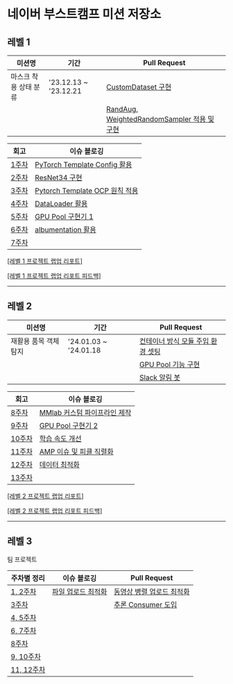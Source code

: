# 네이버 부스트캠프 미션 저장소

<!--

### 프리코스
|   | 미션명 | 기간 | 저장소 |
|---|---|---|---|
| 1 | 온보딩 | '22.10.26 ~ '22.11.01 | [GitHub Repository](https://github.com/gabrielyoon7/javascript-onboarding/tree/gabrielyoon7) |
| 2 | 숫자 야구 | '22.11.02 ~ '22.11.08 | [GitHub Repository](https://github.com/gabrielyoon7/javascript-baseball/tree/gabrielyoon7) |
| 3 | 로또 | '22.11.09 ~ '22.11.15 | [GitHub Repository](https://github.com/gabrielyoon7/javascript-lotto-precourse/tree/gabrielyoon7) |
| 4 | 다리 건너기 | '22.11.16 ~ '22.11.22 | [GitHub Repository](https://github.com/gabrielyoon7/javascript-bridge/tree/gabrielyoon7) |

- [[회고] 우아한테크코스 5기 프리코스 (FE)](https://leirbag.tistory.com/125)
- [우아한테크코스 5기 프리코스 (FE) 1차 합격!](https://leirbag.tistory.com/126)

### 프리코스(최종)
|   | 미션명 | 기간 | 저장소 |
|---|---|---|---|
| 1 | 점심 메뉴 추천 | '22.12.17 | [GitHub Repository](https://github.com/gabrielyoon7/javascript-menu/tree/gabrielyoon7) |

- [우아한테크코스 5기 (FE) 최종 코딩테스트 후기](https://leirbag.tistory.com/127)

---

-->

## 레벨 1
| 미션명 | 기간 | Pull Request |
|---|---|---|
| 마스크 착용 상태 분류 | '23.12.13 ~ '23.12.21 | [CustomDataset 구현](https://github.com/boostcampaitech6/level1-imageclassification-cv-11/pull/21) |
| | | [RandAug, WeightedRandomSampler 적용 및 구현](https://github.com/boostcampaitech6/level1-imageclassification-cv-11/pull/32)  | 

| 회고 | 이슈 블로깅 |
|---|---|
| [1주차](https://hsb422.tistory.com/entry/%EB%AF%B8-%EB%84%A4%EC%9D%B4%EB%B2%84-%EB%B6%80%EC%8A%A4%ED%8A%B8%EC%BA%A0%ED%94%84-AI-Tech-1%EC%A3%BC%EC%B0%A8-%ED%9A%8C%EA%B3%A0) | [PyTorch Template Config 활용](https://hsb422.tistory.com/entry/PyTorch-PARTPyTorch-%ED%83%AC%ED%94%8C%EB%A6%BF-Config-%ED%8C%8C%EC%9D%BC-%ED%99%9C%EC%9A%A9) |
| [2주차](https://hsb422.tistory.com/entry/al-%EB%84%A4%EC%9D%B4%EB%B2%84-%EB%B6%80%EC%8A%A4%ED%8A%B8%EC%BA%A0%ED%94%84-AI-Tech-2%EC%A3%BC%EC%B0%A8-%ED%9A%8C%EA%B3%A0) | [ResNet34 구현](https://hsb422.tistory.com/entry/%E3%85%81-Pytorch-PART%EB%85%BC%EB%AC%B8-%EB%B3%B4%EA%B3%A0-Resnet-%EA%B5%AC%ED%98%84%ED%95%98%EB%8A%94-%EB%B9%84%EB%B2%95) |
| [3주차](https://hsb422.tistory.com/entry/Naver-%EB%B6%80%EC%8A%A4%ED%8A%B8%EC%BA%A0%ED%94%84-3%EC%A3%BC%EC%B0%A8-%ED%9A%8C%EA%B3%A0) | [Pytorch Template OCP 원칙 적용](https://hsb422.tistory.com/entry/%E3%85%81Pytorch-PARTBase-%ED%8C%8C%EC%9D%BC-%EC%84%A4%EC%A0%95) |
| [4주차](https://hsb422.tistory.com/entry/%E3%85%81%EB%84%A4%EC%9D%B4%EB%B2%84-%EB%B6%80%EC%8A%A4%ED%8A%B8%EC%BA%A0%ED%94%84-AI-Tech-4%EC%A3%BC%EC%B0%A8-%ED%9A%8C%EA%B3%A0) | [DataLoader 활용](https://hsb422.tistory.com/entry/%E3%85%81Pytorch-PART%EB%8D%B0%EC%9D%B4%ED%84%B0-%EB%A1%9C%EB%8D%94-%EC%9D%B8%EC%9E%90-%ED%99%9C%EC%9A%A9Collate-Sampler) |
| [5주차](https://hsb422.tistory.com/entry/%E3%85%81%EB%84%A4%EC%9D%B4%EB%B2%84-%EB%B6%80%EC%8A%A4%ED%8A%B8%EC%BA%A0%ED%94%84-AI-Tech-5%EC%A3%BC%EC%B0%A8-%ED%9A%8C%EA%B3%A0) | [GPU Pool 구현기 1](https://hsb422.tistory.com/entry/%E3%85%81Pytorch-PARTGPU-%ED%92%80-%EA%B5%AC%ED%98%84%EA%B8%B0) |
| [6주차](https://hsb422.tistory.com/entry/%E3%85%81%EB%84%A4%EC%9D%B4%EB%B2%84-%EB%B6%80%EC%8A%A4%ED%8A%B8%EC%BA%A0%ED%94%84-AI-Tech-6%EC%A3%BC%EC%B0%A8-%ED%9A%8C%EA%B3%A0) | [albumentation 활용](https://hsb422.tistory.com/entry/Augmentation-PARTalbumentation-%ED%99%9C%EC%9A%A9) |
| [7주차](https://hsb422.tistory.com/entry/%EB%84%A4%EC%9D%B4%EB%B2%84-%EB%B6%80%EC%8A%A4%ED%8A%B8%EC%BA%A0%ED%94%84-AI-Tech-7%EC%A3%BC%EC%B0%A8-%ED%9A%8C%EA%B3%A0) |  |

[[레벨 1 프로젝트 랩업 리포트]](https://drive.google.com/file/d/11nsKKL7OprwQie3uSnjjApsZhNWabT8I/view?usp=drive_link)

[[레벨 1 프로젝트 랩업 리포트 피드백]](https://drive.google.com/file/d/1W85aMl1Y13sKBsQyw8sy0IfVMRRslq7b/view?usp=drive_link)

---

## 레벨 2
| 미션명 | 기간 | Pull Request |
|---|---|---|
| 재활용 품목 객체 탐지 | '24.01.03 ~ '24.01.18 | [컨테이너 방식 모듈 주입 환경 셋팅](https://github.com/boostcampaitech6/level2-objectdetection-cv-05/pull/14) |
| | | [GPU Pool 기능 구현](https://github.com/boostcampaitech6/level2-objectdetection-cv-05/pull/20)  | 
| | | [Slack 알림 봇](https://github.com/boostcampaitech6/level2-objectdetection-cv-05/pull/21)  | 

| 회고 | 이슈 블로깅 |
|---|---|
| [8주차](https://hsb422.tistory.com/entry/%EB%84%A4%EC%9D%B4%EB%B2%84-%EB%B6%80%EC%8A%A4%ED%8A%B8%EC%BA%A0%ED%94%84-AI-Tech-8%EC%A3%BC%EC%B0%A8-%ED%9A%8C%EA%B3%A0) | [MMlab 커스텀 파이프라인 제작](https://hsb422.tistory.com/entry/%EB%AF%B8-MMLab-PART%EC%BB%A4%EC%8A%A4%ED%85%80-%ED%8C%8C%EC%9D%B4%ED%94%84%EB%9D%BC%EC%9D%B8-%EC%A0%9C%EC%9E%91) |
| [9주차](https://hsb422.tistory.com/entry/%EB%84%A4%EC%9D%B4%EB%B2%84-%EB%B6%80%EC%8A%A4%ED%8A%B8%EC%BA%A0%ED%94%84-AI-Tech-9%EC%A3%BC%EC%B0%A8-%ED%9A%8C%EA%B3%A0) | [GPU Pool 구현기 2](https://hsb422.tistory.com/entry/ML-PARTGPU-%ED%92%80-%EA%B5%AC%ED%98%84%EA%B8%B0-2) |
| [10주차](https://hsb422.tistory.com/entry/%E3%85%81%EB%84%A4%EC%9D%B4%EB%B2%84-%EB%B6%80%EC%8A%A4%ED%8A%B8%EC%BA%A0%ED%94%84-AI-Tech-10%EC%A3%BC%EC%B0%A8-%ED%9A%8C%EA%B3%A0) | [학습 속도 개선](https://hsb422.tistory.com/entry/MLOps-PART%ED%95%99%EC%8A%B5-%EC%86%8D%EB%8F%84-%EA%B0%9C%EC%84%A0) |
| [11주차](https://hsb422.tistory.com/entry/%EB%84%A4%EC%9D%B4%EB%B2%84-%EB%B6%80%EC%8A%A4%ED%8A%B8%EC%BA%A0%ED%94%84-AI-Tech-11%EC%A3%BC%EC%B0%A8-%ED%9A%8C%EA%B3%A0) | [AMP 이슈 및 피클 직렬화](https://hsb422.tistory.com/entry/%EB%AF%B8-MLOps-PARTAMP-%EC%88%98%EC%A0%95) |
| [12주차](https://hsb422.tistory.com/entry/%EB%AF%B8-%EA%B9%83%ED%97%99-%ED%94%84%EB%A1%9C%ED%95%84-%EB%84%A4%EC%9D%B4%EB%B2%84-%EB%B6%80%EC%8A%A4%ED%8A%B8%EC%BA%A0%ED%94%84-AI-Tech-12%EC%A3%BC%EC%B0%A8-%ED%9A%8C%EA%B3%A0) | [데이터 최적화](https://hsb422.tistory.com/entry/%EB%AF%B8-%EB%8D%B0%EC%9D%B4%ED%84%B0-%EC%A0%9C%EC%9E%91-PART%EB%8D%B0%EC%9D%B4%ED%84%B0-%EC%B2%98%EB%A6%AC%EB%A1%9C%EB%A7%8C-%EB%AA%A8%EB%8D%B8-%EC%84%B1%EB%8A%A5-%ED%96%A5%EC%83%81%EC%8B%9C%ED%82%A4%EA%B8%B0) |
| [13주차](https://hsb422.tistory.com/entry/%EB%84%A4%EC%9D%B4%EB%B2%84-%EB%B6%80%EC%8A%A4%ED%8A%B8%EC%BA%A0%ED%94%84-AI-Tech-13%EC%A3%BC%EC%B0%A8-%ED%9A%8C%EA%B3%A0) |



[[레벨 2 프로젝트 랩업 리포트]](https://drive.google.com/file/d/13rxzQBWtCwMbXRTUghdYOxnhh5Egv-NI/view?usp=drive_link)

[[레벨 2 프로젝트 랩업 리포트 피드백]](https://drive.google.com/file/d/1gXGpBS1tsHCvTNNRxwxJb4Kcfk47KSdH/view?usp=drive_link)

---

<!--
- [랩업 리포트](https://drive.google.com/file/d/11nsKKL7OprwQie3uSnjjApsZhNWabT8I/view?usp=drive_link)
- [[피드백] 가브리엘의 클래스와 객체](https://youtu.be/xt9uzb39K5w?si=b79T3xUuh_zQJ9Rk)
-->



## 레벨 3

팀 프로젝트

<!--

### [카페인 홈페이지 바로가기](https://carffe.in)


- [카페인 Repository](https://github.com/woowacourse-teams/2023-car-ffeine)
- [카페인 팀 블로그](https://car-ffeine.github.io/archive)
- [서비스 소개글](https://sites.google.com/woowahan.com/woowacourse-demo-5th/%ED%94%84%EB%A1%9C%EC%A0%9D%ED%8A%B8/%EC%B9%B4%ED%8E%98%EC%9D%B8?authuser=0)
- [우아한테크코스 5기 FE 레벨 3을 마치며...](https://leirbag.tistory.com/155)

-->

| 주차별 정리 | 이슈 블로깅 | Pull Request |
|---|---|---|
| [1, 2주차](https://hsb422.tistory.com/entry/%E3%85%81Naver-PART-%ED%8C%80-%ED%94%84%EB%A1%9C%EC%A0%9D%ED%8A%B8-1-2%EC%A3%BC%EC%B0%A8%EA%B8%B0%ED%9A%8D-%EB%8B%A8%EA%B3%84) | [파일 업로드 최적화](https://hsb422.tistory.com/entry/%EB%AF%B8-%ED%8C%8C%EC%9D%BC-%EC%97%85%EB%A1%9C%EB%93%9C-%EC%B5%9C%EC%A0%81%ED%99%94-%EC%98%AE%EA%B8%B8-%EA%B1%B0%EC%9E%84) | [동영상 병렬 업로드 최적화](https://github.com/bcatcv5/zzimkong-backend/pull/9)  |
| [3주차](https://hsb422.tistory.com/entry/%EA%B8%B0%EB%8A%A5-%EC%84%A4%EA%B3%84-ERD) |   | [추론 Consumer 도입](https://github.com/bcatcv5/zzimkong-backend/pull/14) |
| [4, 5주차](https://hsb422.tistory.com/entry/Naver-PART%ED%8C%80-%ED%94%84%EB%A1%9C%EC%A0%9D%ED%8A%B8-4-5%EC%A3%BC%EC%B0%A83D-%EB%AA%A8%EB%8D%B8-%EB%A6%AC%EC%84%9C%EC%B9%98-%EA%B8%B0%EC%88%A0-%EB%A6%AC%EC%84%9C%EC%B9%98) | 
| [6, 7주차](https://hsb422.tistory.com/entry/%E3%85%81Naver-PART%ED%8C%80-%ED%94%84%EB%A1%9C%EC%A0%9D%ED%8A%B8-6%EC%A3%BC%EC%B0%A8%ED%94%84%EB%A1%9C%EC%A0%9D%ED%8A%B8-%EC%A7%84%ED%96%89%EB%B0%A9%EC%8B%9D-%EC%A3%BC%EC%A0%9C-%EA%B5%AC%EC%B2%B4%ED%99%94-%ED%83%80%EB%8B%B9%EC%84%B1-%EB%B6%84%EC%84%9D) | 
| [8주차](https://hsb422.tistory.com/entry/Naver-PART%ED%8C%80-%ED%94%84%EB%A1%9C%EC%A0%9D%ED%8A%B8-8%EC%A3%BC%EC%B0%A8%EB%AA%A8%EB%8D%B8-%EC%84%B8%EB%AF%B8%EB%82%98-%ED%8F%89%EA%B0%80-%EC%A7%80%ED%91%9C) | 
| [9, 10주차](https://hsb422.tistory.com/entry/%EB%AF%B8-Naver-PART%ED%8C%80-%ED%94%84%EB%A1%9C%EC%A0%9D%ED%8A%B8-9-10%EC%A3%BC%EC%B0%A8%EA%B0%80%EA%B5%AC-%EB%AA%A8%EB%8D%B8-%EB%A6%AC%EC%84%9C%EC%B9%98-%EC%8A%88%EA%B0%80-%EB%B7%B0%EC%96%B4-UXR-%EB%AA%A8%EB%8D%B8-%ED%94%BD%EC%8A%A4) | 
| [11, 12주차](https://hsb422.tistory.com/entry/%EB%AF%B8-Naver-PART%ED%8C%80-%ED%94%84%EB%A1%9C%EC%A0%9D%ED%8A%B8-11-12%EC%A3%BC%EC%B0%A8%EC%B6%94%EB%A1%A0-%EC%84%9C%EB%B2%84-%EB%B0%B0%ED%8F%AC-%EB%B0%A9%EB%B2%95) | 

<!--

## 레벨 4
|   | 미션명 | 기간  | PR(Step1) | PR(Step2) |
|---|---|---|---|---|
| 1 | 프론트엔드 성능 베이스캠프 | '23.08.31 ~ '23.09.12 | [Pull Request](https://github.com/woowacourse/perf-basecamp/pull/70) |  |
| 2 | 재사용 가능한 레이아웃 컴포넌트 설계와 구현 | '23.09.13 ~ '23.10.03 | [Pull Request](https://github.com/woowacourse/layout-component/pull/23) | [Pull Request](https://github.com/woowacourse/layout-component/pull/62) |
| 3 | 프론트엔드의 렌더링 | '23.10.04 ~ '23.10.23 | [Pull Request](https://github.com/woowacourse/frontend-rendering/pull/24) | [Pull Request](https://github.com/woowacourse/frontend-rendering/pull/84) |

- [내가 꿈꾸는 프로그래머의 삶](https://github.com/gabrielyoon7/woowa-writing-5/blob/gabrielyoon7/level-4.md)

-->

<!--
## 미러링 방식

이름이 겹칠만한 파일이나 폴더를 생성하지 않고, 프로젝트 수신 이후에 옮겨 줄 백업용 폴더만을 생성한다.

```
git remote add <REPO_NAME> https://github.com/<USER_NAME>/<REPO_NAME>.git
```

```
git fetch <REPO_NAME> <BRANCH_NAME>
```

```
git merge <REPO_NAME>/<BRANCH_NAME> --allow-unrelated-histories
```

파일 수신 이후 폴더 및 파일들 원하는 위치(백업용 폴더)에 옮겨주기 (정리)

전체 커밋 및 푸쉬
-->
